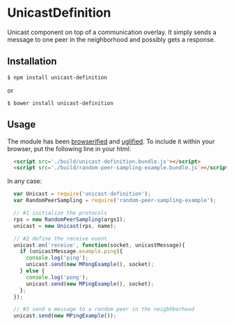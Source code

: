 # UnicastDefinition

Unicast component on top of a communication overlay. It simply sends a message
to one peer in the neighborhood and possibly gets a response.

## Installation

```
$ npm install unicast-definition
```
or
```
$ bower install unicast-definition
```

## Usage

The module has been [browserified](http://browserify.org) and
[uglified](https://github.com/mishoo/UglifyJS). To include it within your
browser, put the following line in your html:
```html
  <script src='./build/unicast-definition.bundle.js'></script>
  <script src='./build/random-peer-sampling-example.bundle.js'></script>
```

In any case:
```javascript
  var Unicast = require('unicast-definition');
  var RandomPeerSampling = require('random-peer-sampling-example');

  // #1 initialize the protocols
  rps = new RandomPeerSampling(args1);
  unicast = new Unicast(rps, name);

  // #2 define the receive event
  unicast.on('receive', function(socket, unicastMessage){
    if (unicastMessage.example.ping){
      console.log('ping');
      unicast.send(new MPongExample(), socket);
    } else {
      console.log('pong');
      unicast.send(new MPingExample(), socket);
    };
  });

  // #3 send a message to a random peer in the neigbhborhood
  unicast.send(new MPingExample());
```
